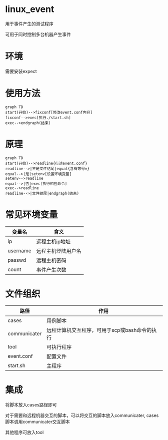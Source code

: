 # linux_event

用于事件产生的测试程序

可用于同时控制多台机器产生事件

# 环境

需要安装expect

# 使用方法

```mermaid
graph TD
start(开始)-->fixconf[修改event.conf内容]
fixconf-->exec[执行./start.sh]
exec-->endgraph(结束)
```

# 原理

```mermaid
graph TD
start(开始)-->readline{行读event.conf}
readline-->|不是文件结尾|equal{含有等号=}
equal-->|是|setenv[设置环境变量]
setenv-->readline
equal-->|否|exec[执行相应命令]
exec-->readline
readline-->|文件结尾|endgraph(结束)
```
# 常见环境变量

变量名 | 含义
---|---
ip | 远程主机ip地址
username | 远程主机登陆用户名
passwd | 远程主机密码
count | 事件产生次数

# 文件组织

路径 | 作用
---|---
cases | 用例脚本
communicater | 远程计算机交互程序，可用于scp或bash命令的执行
tool | 可执行程序
event.conf | 配置文件
start.sh | 主程序

# 集成

将脚本放入cases路径即可

对于需要和远程机器交互的脚本，可以将交互的脚本放入communicater, cases脚本调用communicater交互脚本

其他程序可放入tool
